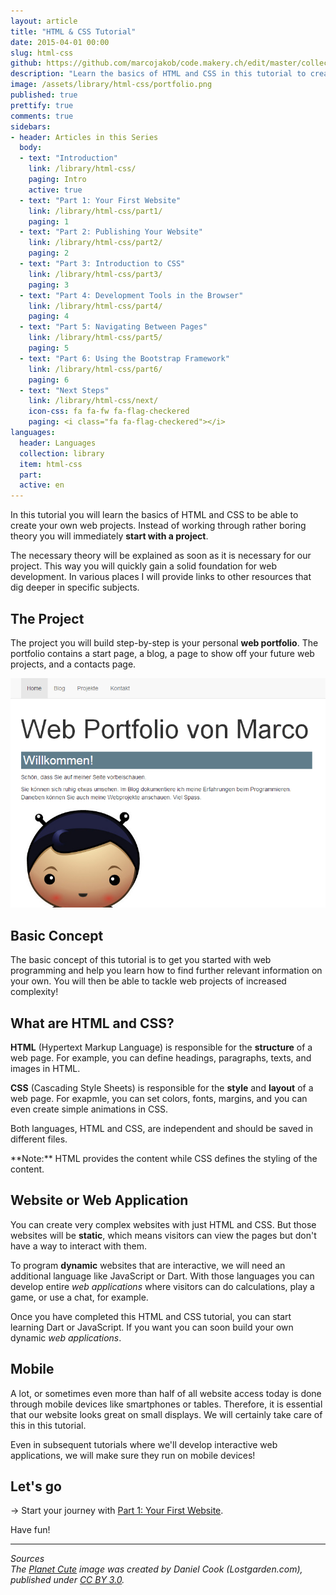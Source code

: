 ```yaml
---
layout: article
title: "HTML & CSS Tutorial"
date: 2015-04-01 00:00
slug: html-css
github: https://github.com/marcojakob/code.makery.ch/edit/master/collections/library/html-css-en.md
description: "Learn the basics of HTML and CSS in this tutorial to create your own web projects. We immediately start with a practical example of building your own portfolio website."
image: /assets/library/html-css/portfolio.png
published: true
prettify: true
comments: true
sidebars:
- header: Articles in this Series
  body:
  - text: "Introduction"
    link: /library/html-css/
    paging: Intro
    active: true
  - text: "Part 1: Your First Website"
    link: /library/html-css/part1/
    paging: 1
  - text: "Part 2: Publishing Your Website"
    link: /library/html-css/part2/
    paging: 2
  - text: "Part 3: Introduction to CSS"
    link: /library/html-css/part3/
    paging: 3
  - text: "Part 4: Development Tools in the Browser"
    link: /library/html-css/part4/
    paging: 4
  - text: "Part 5: Navigating Between Pages"
    link: /library/html-css/part5/
    paging: 5
  - text: "Part 6: Using the Bootstrap Framework"
    link: /library/html-css/part6/
    paging: 6
  - text: "Next Steps"
    link: /library/html-css/next/
    icon-css: fa fa-fw fa-flag-checkered
    paging: <i class="fa fa-flag-checkered"></i>
languages: 
  header: Languages
  collection: library
  item: html-css
  part: 
  active: en
---
```


In this tutorial you will learn the basics of HTML and CSS to be able to create your own web projects. Instead of working through rather boring theory you will immediately **start with a project**.

The necessary theory will be explained as soon as it is necessary for our project. This way you will quickly gain a solid foundation for web development. In various places I will provide links to other resources that dig deeper in specific subjects.


## The Project

The project you will build step-by-step is your personal **web portfolio**. The portfolio contains a start page, a blog, a page to show off your future web projects, and a contacts page.


<img src="/assets/library/html-css/portfolio.png" alt="Portfolio" class="img-thumbnail">


## Basic Concept

The basic concept of this tutorial is to get you started with web programming and help you learn how to find further relevant information on your own. You will then be able to tackle web projects of increased complexity!


## What are HTML and CSS?

**HTML** (Hypertext Markup Language) is responsible for the **structure** of a web page. For example, you can define headings, paragraphs, texts, and images in HTML.

**CSS** (Cascading Style Sheets) is responsible for the **style** and **layout** of a web page. For exapmle, you can set colors, fonts, margins, and you can even create simple animations in CSS.

Both languages, HTML and CSS, are independent and should be saved in different files.

<div class="alert alert-info">
  **Note:** HTML provides the content while CSS defines the styling of the content.
</div>


## Website or Web Application

You can create very complex websites with just HTML and CSS. But those websites will be **static**, which means visitors can view the pages but don't have a way to interact with them.

To program **dynamic** websites that are interactive, we will need an additional language like JavaScript or Dart. With those languages you can develop entire *web applications* where visitors can do calculations, play a game, or use a chat, for example.

Once you have completed this HTML and CSS tutorial, you can start learning Dart or JavaScript. If you want you can soon build your own dynamic *web applications*.


## Mobile

A lot, or sometimes even more than half of all website access today is done through mobile devices like smartphones or tables. Therefore, it is essential that our website looks great on small displays. We will certainly take care of this in this tutorial. 

Even in subsequent tutorials where we'll develop interactive web applications, we will make sure they run on mobile devices!


## Let's go

&rarr; Start your journey with [Part 1: Your First Website](/library/html-css/part1/).

Have fun!


***

*Sources*<br>
<em class="small">
The [Planet Cute](http://www.lostgarden.com/2007/05/dancs-miraculously-flexible-game.html) image was created by Daniel Cook (Lostgarden.com), published under [CC BY 3.0](http://creativecommons.org/licenses/by/3.0/us/).
</em>

